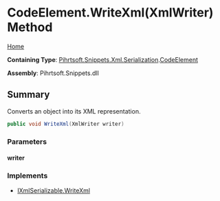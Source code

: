 <a name="_top"></a>

# CodeElement\.WriteXml\(XmlWriter\) Method

[Home](../../../../../../README.md#_top)

**Containing Type**: [Pihrtsoft.Snippets.Xml.Serialization](../../README.md#_top)\.[CodeElement](../README.md#_top)

**Assembly**: Pihrtsoft\.Snippets\.dll

## Summary

Converts an object into its XML representation\.

```csharp
public void WriteXml(XmlWriter writer)
```

### Parameters

#### writer

### Implements

* [IXmlSerializable.WriteXml](https://docs.microsoft.com/en-us/dotnet/api/system.xml.serialization.ixmlserializable.writexml)
